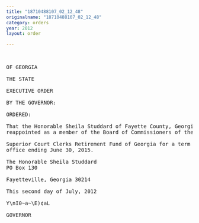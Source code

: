 ```yaml
---
title: "18710488107_02_12_48"
originalname: "18710488107_02_12_48"
category: orders
year: 2012
layout: order

---
```

<pre>
   

OF GEORGIA

THE STATE

EXECUTIVE ORDER

BY THE GOVERNOR:

ORDERED:

That the Honorable Sheila Studdard of Fayette County, Georgia, is
reappointed as a member of the Board of Commissioners of the

Superior Court Clerks Retirement Fund of Georgia for a term of
office ending June 30, 2015.

The Honorable Sheila Studdard
PO Box 130

Fayetteville, Georgia 30214

This second day of July, 2012

Y\nI0~a~\E)¢aL

GOVERNOR

</pre>
